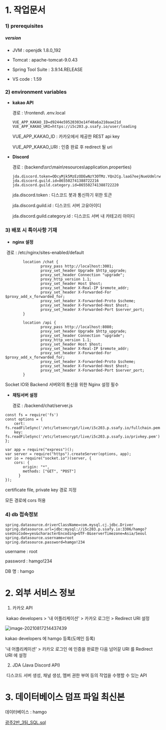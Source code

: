 # 1. 작업문서

#### 

### 1) prerequisites

##### version

- JVM : openjdk 1.8.0_192

- Tomcat : apache-tomcat-9.0.43

- Spring Tool Suite : 3.9.14.RELEASE

- VS code : 1.59



### 2) environment variables

- **kakao API**

  경로 :  \frontend\ .env.local

  ```
  VUE_APP_KAKAO_ID=d9244e59520303e14f40a6a210aae21d
  VUE_APP_KAKAO_URI=https://i5c203.p.ssafy.io/user/loading
  ```

  VUE_APP_KAKAO_ID : 카카오에서 제공한 REST api key

  VUE_APP_KAKAO_URI : 인증 완료 후 redirect 될 uri

- **Discord** 

  경로 : (backend\src\main\resources\application.properties)

  ```
  jda.discord.token=ODcyMjk5MzEzODEwNzY3OTMz.YQn2Cg.laaG7eejNueUdmlrwGpB9hisyi0
  jda.discord.guild.id=865502741388722216
  jda.discord.guild.category.id=865502741388722220
  ```

  jda.discord.token : 디스코드 봇과 통신하기 위한 토큰

  jda.discord.guild.id : 디스코드 서버 고유아이디 

  jda.discord.guild.category.id : 디스코드 서버 내 카테고리 아이디



### 3) 배포 시 특이사항 기재

- **nginx 설정** 

​	경로 : /etc/nginx/sites-enabled/default

```
		location /chat {
                proxy_pass http://localhost:3001;
                proxy_set_header Upgrade $http_upgrade;
                proxy_set_header Connection "upgrade";
                proxy_http_version 1.1;
                proxy_set_header Host $host;
                proxy_set_header X-Real-IP $remote_addr;
                proxy_set_header X-Forwarded-For $proxy_add_x_forwarded_for;
                proxy_set_header X-Forwarded-Proto $scheme;
                proxy_set_header X-Forwarded-Host $host;
                proxy_set_header X-Forwarded-Port $server_port;
        }

        location /api {
                proxy_pass http://localhost:8080;
                proxy_set_header Upgrade $http_upgrade;
                proxy_set_header Connection "upgrade";
                proxy_http_version 1.1;
                proxy_set_header Host $host;
                proxy_set_header X-Real-IP $remote_addr;
                proxy_set_header X-Forwarded-For $proxy_add_x_forwarded_for;
                proxy_set_header X-Forwarded-Proto $scheme;
                proxy_set_header X-Forwarded-Host $host;
                proxy_set_header X-Forwarded-Port $server_port;
        }
```

Socket IO와 Backend 서버와의 통신을 위한 Nginx 설정 필수



- **채팅서버 설정**

  경로 : /backend/chat/server.js

```
const fs = require('fs')
const options = {
    cert: fs.readFileSync('/etc/letsencrypt/live/i5c203.p.ssafy.io/fullchain.pem'),
    key: fs.readFileSync('/etc/letsencrypt/live/i5c203.p.ssafy.io/privkey.pem')
};

var app = require("express")();
var server = require("https").createServer(options, app);
var io = require("socket.io")(server, {
    cors: {
        origin: "*",
        methods: ["GET", "POST"]
      }
});
```

certificate file, private key 경로 지정

모든 경로에 cors 허용



### 4) db 접속정보

```
spring.datasource.driverClassName=com.mysql.cj.jdbc.Driver
spring.datasource.url=jdbc:mysql://i5c203.p.ssafy.io:3306/hamgo?useUniCode=yes&characterEncoding=UTF-8&serverTimezone=Asia/Seoul
spring.datasource.username=root
spring.datasource.password=hamgo!234
```

username : root

password : hamgo!234

DB 명 : hamgo



# 2. 외부 서비스 정보

1) 카카오 API

​	kakao developers > '내 어플리케이션' > 카카오 로그인 > Redirect URI 설정

![image-20210817214437439](C:\Users\multicampus\AppData\Roaming\Typora\typora-user-images\image-20210817214437439.png)

kakao developers 에 hamgo 등록(도메인 등록)

'내 어플리케이션' > 카카오 로그인 에 인증을 완료한 다음 넘어갈 URI 를 Redirect URI 에 설정



2) JDA (Java Discord API)

​	디스코드 서버 생성, 채널 생성, 멤버 권한 부여 등의 작업을 수행할 수 있는 API





# 3. 데이터베이스 덤프 파일 최신본

데이터베이스 : hamgo 

 [광주2반_3팀_SQL.sql](..\..\Downloads\광주2반_3팀_SQL.sql) 
